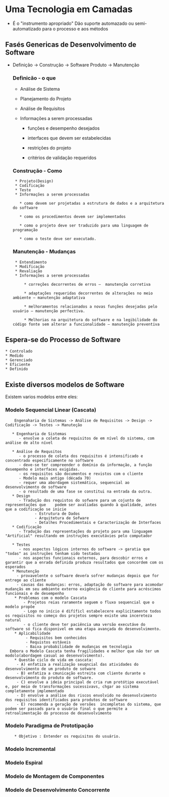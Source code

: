 # Uma Tecnologia em Camadas
 * É o "instrumento apropriado" Dão suporte automazado ou semi-automatizado para o processo e aos métodos
## Fasés Genericas de Desenvolvimento de Software
 * Definição -> Construção -> Software Produto -> Manutenção

   ### Definicão - o que
   
      * Análise de Sistema
      * Planejamento do Projeto
      * Análise de Requisitos
      * Informações a serem processadas

        - funções e desempenho desejados

        - interfaces que devem ser estabelecidas

        - restrições do projeto
     
        - critérios de validação requeridos    
    
   ### Construção - Como 
        * Projeto(Design)
        * Codificação
        * Teste
        * Informações a serem processadas
         
          * como devem ser projetadas a estrutura de dados e a arquitetura do software

          * como os procedimentos devem ser implementados

          * como o projeto deve ser traduzido para uma linguagem de programação

          * como o teste deve ser executado.    
   
   ### Manutenção - Mudanças
        * Entendimento 
        * Modificação
        * Revaliação
        * Informações a serem processadas

            * correções decorrentes de erros –  manutenção corretiva

            * adaptações requeridas decorrentes de alterações no meio ambiente – manutenção adaptativa 

            * melhoramentos relacionados a novas funções desejadas pelo usuário – manutenção perfectiva.

            * Melhorias na arquitetura do software e na legibilidade do código fonte sem alterar a funcionalidade – manutenção preventiva
 ## Espera-se do Processo de Software
    * Controlado 
    * Medido
    * Gerenciado
    * Eficiente 
    * Definido  

  ## Existe diversos modelos de Software
   Existem varios modelos entre eles:
   ### Modelo Sequencial Linear (Cascata)
        Engenaharia de Sistemas -> Análise de Requisitos -> Design -> Codificação -> Testes -> Manuteção
       
       * Engenharia de Sistemas 
          - envolve a coleta de requisitos de em nível do sistema, com análise de alto nível
         
       * Análise de Requsitos
          - o processo de coleta dos requisitos é intensificado e concentrado especificamente no software
          - deve-se ter compreender o domínio da informação, a função desempenho e interfaces exigidas.
          - os requisitos são documentos e revistos com o cliente
          - Modelo mais antigo (década 70)
          - requer uma abordagem sistemática, sequencial ao desenvolvimento de software
          - o resultado de uma fase se constitui na entrada da outra.
       * Design
          - Tradução dos requistos do sofware para um cojunto de representações que    podem ser avaliadas quando à qualidade, antes que a codificação se inicie
                 - Estrutura de Dados
                 - Arquitetura de Sofware
                 - Detalhes Procedimentais e Caracterização de Interfaces
       * Codificação
          - Tradução das representações do projeto para uma linguagem "Artificial" resultando em instruções executávies pelo computador
       
       * Testes 
          - nos aspectos lógicos internos do software -> garatia que "todas" as instruções tenham sido testadas
          - nos aspectos funcionais externos, para descobir erros e garantir que a enrada definida produza resultados que concordem com os esperados 
       * Menutenção
         - provavelente o software deveŕa sofrer mudanças depois que for entrege ao cliente
         - causas das mudanças: erros, adaptação do software para acomodar mudançãs em seu ambiente externo exigência do cliente para acréscimos funcionais e de desempenho
        * Problemas com o modelo Cascata
            - Projetos reias raramente seguem o fluxo sequencial que o modelo propõe
            - Logo no início é difíficl estabelecere explicitamente todos os requisitos no começo dos projetos sempre existe uma incereteza natural
            - o cliente deve ter paciência uma versão executáve do software só fica disponivel em uma etapa avançada do desenvolvimento.
        * Aplicabilidade 
             - Requisitos bem conhecidos
             - Requistos estáveis
             - Baixa probabilidade de mudanças em tecnologia
      Embora o Modelo Cascata tenha fragilidades e melhor que não ter um modolo(abordagem casual ao desenvolvimento).
        * Questão ciclo de vida em cascata:
         - A) enfatiza a realização seuqncial das atividades do desenvolvimento de um produto de sotware
         - B) enfatiza a cmunicação estreita com cliente durante o desenvolvimento do produto de software.
         - C) envolve a ideia principal de cria rum protótipo executável e, por meio de transformações sucessivavs, chgar ao sistema completamente implementado
         - D) envolve a análise dos riscos envolvido no desenvolvimento dos requisitos identificados para produtos de software 
         - E) recomenda a geração de versões  incompletas do sistema, que podem ser passads para o usuário final o que permite a retroalimentação do processo de desenvolvimento
   ### Modelo Paradigma de Prototipação
        * Objetivo : Entender os requisitos do usuário.
   ### Modelo Incremental
   ### Modelo Espiral
   ### Modelo de Montagem de Componentes
   ### Modelo de Desenvolvimento Concorrente

 ## 